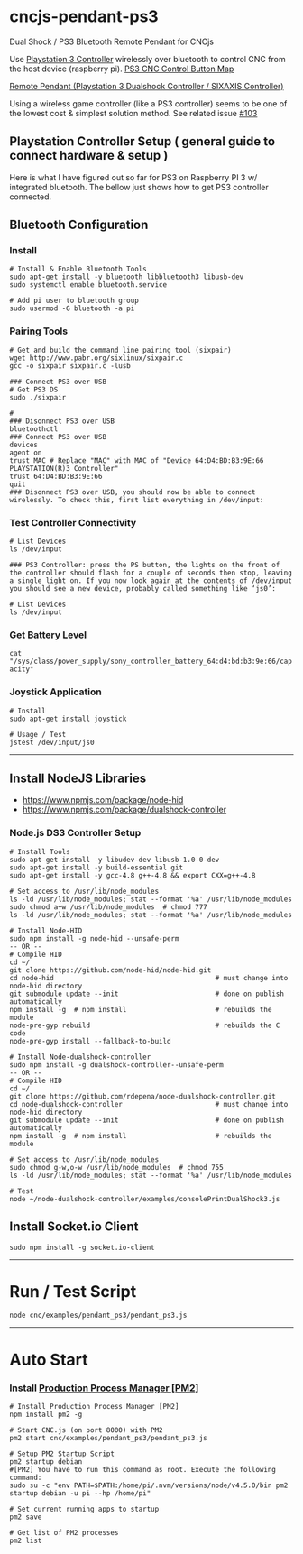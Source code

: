 # cncjs-pendant-ps3
Dual Shock / PS3 Bluetooth Remote Pendant for CNCjs

Use [Playstation 3 Controller](https://www.playstation.com/en-us/explore/accessories/dualshock-3-ps3/) wirelessly over bluetooth to control CNC from the host device (raspberry pi). [PS3 CNC Control Button Map](https://docs.google.com/drawings/d/1DMzfBk5DSvjJ082FrerrfmpL19-pYAOcvcmTbZJJsvs/edit?usp=sharing)

[Remote Pendant (Playstation 3 Dualshock Controller / SIXAXIS Controller)](https://github.com/cheton/cnc/issues/103)

Using a wireless game controller (like a PS3 controller) seems to be one of the lowest cost & simplest solution method. See related issue [#103](https://github.com/cheton/cnc/issues/103)

## Playstation Controller Setup ( general guide to connect hardware & setup )

Here is what I have figured out so far for PS3 on Raspberry PI 3 w/ integrated bluetooth.
The bellow just shows how to get PS3 controller connected.


## Bluetooth Configuration

### Install
```
# Install & Enable Bluetooth Tools
sudo apt-get install -y bluetooth libbluetooth3 libusb-dev
sudo systemctl enable bluetooth.service

# Add pi user to bluetooth group
sudo usermod -G bluetooth -a pi
```

### Pairing Tools
```
# Get and build the command line pairing tool (sixpair)
wget http://www.pabr.org/sixlinux/sixpair.c
gcc -o sixpair sixpair.c -lusb

### Connect PS3 over USB
# Get PS3 DS 
sudo ./sixpair

# 
### Disonnect PS3 over USB
bluetoothctl
### Connect PS3 over USB
devices
agent on
trust MAC # Replace "MAC" with MAC of "Device 64:D4:BD:B3:9E:66 PLAYSTATION(R)3 Controller"
trust 64:D4:BD:B3:9E:66 
quit
### Disonnect PS3 over USB, you should now be able to connect wirelessly. To check this, first list everything in /dev/input:
```

### Test Controller Connectivity
```
# List Devices
ls /dev/input

### PS3 Controller: press the PS button, the lights on the front of the controller should flash for a couple of seconds then stop, leaving a single light on. If you now look again at the contents of /dev/input you should see a new device, probably called something like ‘js0’:

# List Devices
ls /dev/input
```

### Get Battery Level
`cat "/sys/class/power_supply/sony_controller_battery_64:d4:bd:b3:9e:66/capacity"`


### Joystick Application
```
# Install
sudo apt-get install joystick

# Usage / Test
jstest /dev/input/js0
```

----------------------------------------

## Install NodeJS Libraries
 - https://www.npmjs.com/package/node-hid
 - https://www.npmjs.com/package/dualshock-controller

### Node.js DS3 Controller Setup
```
# Install Tools
sudo apt-get install -y libudev-dev libusb-1.0-0-dev
sudo apt-get install -y build-essential git
sudo apt-get install -y gcc-4.8 g++-4.8 && export CXX=g++-4.8

# Set access to /usr/lib/node_modules
ls -ld /usr/lib/node_modules; stat --format '%a' /usr/lib/node_modules
sudo chmod a+w /usr/lib/node_modules  # chmod 777
ls -ld /usr/lib/node_modules; stat --format '%a' /usr/lib/node_modules

# Install Node-HID
sudo npm install -g node-hid --unsafe-perm
-- OR --
# Compile HID
cd ~/
git clone https://github.com/node-hid/node-hid.git
cd node-hid                                        # must change into node-hid directory
git submodule update --init                        # done on publish automatically
npm install -g  # npm install                      # rebuilds the module
node-pre-gyp rebuild                               # rebuilds the C code
node-pre-gyp install --fallback-to-build

# Install Node-dualshock-controller
sudo npm install -g dualshock-controller--unsafe-perm
-- OR --
# Compile HID
cd ~/
git clone https://github.com/rdepena/node-dualshock-controller.git
cd node-dualshock-controller                       # must change into node-hid directory
git submodule update --init                        # done on publish automatically
npm install -g  # npm install                      # rebuilds the module

# Set access to /usr/lib/node_modules
sudo chmod g-w,o-w /usr/lib/node_modules  # chmod 755
ls -ld /usr/lib/node_modules; stat --format '%a' /usr/lib/node_modules

# Test
node ~/node-dualshock-controller/examples/consolePrintDualShock3.js

```

## Install Socket.io Client
```
sudo npm install -g socket.io-client
```

----------------------------------------

# Run / Test Script
```
node cnc/examples/pendant_ps3/pendant_ps3.js
```

----------------------------------------

# Auto Start

### Install [Production Process Manager [PM2]](http://pm2.io)
```
# Install Production Process Manager [PM2]
npm install pm2 -g

# Start CNC.js (on port 8000) with PM2
pm2 start cnc/examples/pendant_ps3/pendant_ps3.js

# Setup PM2 Startup Script
pm2 startup debian
#[PM2] You have to run this command as root. Execute the following command:
sudo su -c "env PATH=$PATH:/home/pi/.nvm/versions/node/v4.5.0/bin pm2 startup debian -u pi --hp /home/pi"

# Set current running apps to startup
pm2 save

# Get list of PM2 processes
pm2 list
```
